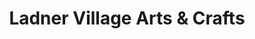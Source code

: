 ---
title: "Ladner Village Arts & Crafts"
url: /delta/ladner-village-arts-and-crafts/
shop: craft
---